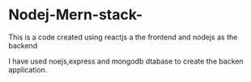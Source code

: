 # Nodej-Mern-stack-

This is a code created using reactjs a the frontend and nodejs as the backend

I have used noejs,express and mongodb dtabase to create the backen application.
